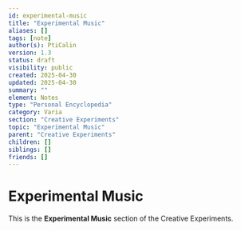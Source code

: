 ```yaml
---
id: experimental-music
title: "Experimental Music"
aliases: []
tags: [note]
author(s): PtiCalin
version: 1.3
status: draft
visibility: public
created: 2025-04-30
updated: 2025-04-30
summary: ""
element: Notes
type: "Personal Encyclopedia"
category: Varia
section: "Creative Experiments"
topic: "Experimental Music"
parent: "Creative Experiments"
children: []
siblings: []
friends: []
---
```

# Experimental Music

This is the **Experimental Music** section of the Creative Experiments.
